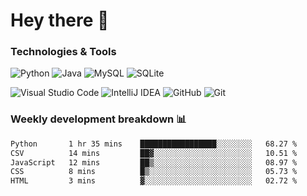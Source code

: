 # Hey there 👋

### Technologies & Tools

![Python](https://img.shields.io/badge/python-3670A0?style=for-the-badge&logo=python&logoColor=ffdd54)
![Java](https://img.shields.io/badge/java-%23ED8B00.svg?style=for-the-badge&logo=openjdk&logoColor=white)
![MySQL](https://img.shields.io/badge/mysql-4479A1.svg?style=for-the-badge&logo=mysql&logoColor=white)
![SQLite](https://img.shields.io/badge/sqlite-%2307405e.svg?style=for-the-badge&logo=sqlite&logoColor=white)

![Visual Studio Code](https://img.shields.io/badge/Visual%20Studio%20Code-0078d7.svg?style=for-the-badge&logo=visual-studio-code&logoColor=white)
![IntelliJ IDEA](https://img.shields.io/badge/IntelliJIDEA-000000.svg?style=for-the-badge&logo=intellij-idea&logoColor=white)
![GitHub](https://img.shields.io/badge/github-%23121011.svg?style=for-the-badge&logo=github&logoColor=white)
![Git](https://img.shields.io/badge/git-%23F05033.svg?style=for-the-badge&logo=git&logoColor=white)

### Weekly development breakdown 📊
<!--START_SECTION:waka-->

```txt
Python       1 hr 35 mins    █████████████████░░░░░░░░   68.27 %
CSV          14 mins         ██▓░░░░░░░░░░░░░░░░░░░░░░   10.51 %
JavaScript   12 mins         ██▒░░░░░░░░░░░░░░░░░░░░░░   08.97 %
CSS          8 mins          █▒░░░░░░░░░░░░░░░░░░░░░░░   05.73 %
HTML         3 mins          ▓░░░░░░░░░░░░░░░░░░░░░░░░   02.72 %
```

<!--END_SECTION:waka-->
